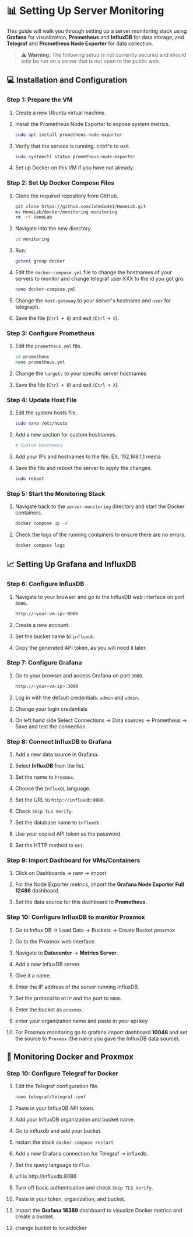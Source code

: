 # 📊 Setting Up Server Monitoring

This guide will walk you through setting up a server monitoring stack using **Grafana** for visualization, **Prometheus** and **InfluxDB** for data storage, and **Telegraf** and **Prometheus Node Exporter** for data collection.

> ⚠️ **Warning:** The following setup is not currently secured and should only be run on a server that is not open to the public web.

## 💻 Installation and Configuration

### Step 1: Prepare the VM

1. Create a new Ubuntu virtual machine.

2. Install the Prometheus Node Exporter to expose system metrics.

   ```bash
   sudo apt install prometheus-node-exporter
   ```

3. Verify that the service is running. cntrl^c to exit.

   ```bash
   sudo systemctl status prometheus-node-exporter
   ```

4. Set up Docker on this VM if you have not already.

### Step 2: Set Up Docker Compose Files

1. Clone the required repository from GitHub.

   ```bash
   git clone https://github.com/JohnCode1/HomeLab.git
   mv HomeLab/docker/monitoring monitoring
   rm -rf HomeLab
   ```

2. Navigate into the new directory.

   ```bash
   cd monitoring
   ```

3. Run:
   ```bash
   getent group docker
   ```  

5. Edit the `docker-compose.yml` file to change the hostnames of your servers to monitor and change telegraf user XXX to the id you got gro.

   ```bash
   nano docker-compose.yml
   ```

6. Change the `host-gateway` to your server's hostname and `user` for telegraph.

7. Save the file (`Ctrl + O`) and exit (`Ctrl + X`).

### Step 3: Configure Prometheus

1. Edit the `prometheus.yml` file.

   ```bash
   cd prometheus
   nano prometheus.yml
   ```

2. Change the `targets` to your specific server hostnames

3. Save the file (`Ctrl + O`) and exit (`Ctrl + X`).

### Step 4: Update Host File

1. Edit the system hosts file. 

   ```bash
   sudo nano /etc/hosts
   ```

2. Add a new section for custom hostnames. 

   ```bash
   # Custom Hostnames
   ```

3. Add your IPs and hostnames to the file. EX. 192.168.1.1 media

4. Save the file and reboot the server to apply the changes.

   ```bash
   sudo reboot
   ```

### Step 5: Start the Monitoring Stack

1. Navigate back to the `server-monitoring` directory and start the Docker containers.

   ```bash
   docker compose up -d
   ```

2. Check the logs of the running containers to ensure there are no errors.

   ```bash
   docker compose logs
   ```

## 📈 Setting Up Grafana and InfluxDB

### Step 6: Configure InfluxDB

1. Navigate to your browser and go to the InfluxDB web interface on port `8086`.

   ```bash
   http://<your-vm-ip>:8086
   ```

2. Create a new account.

3. Set the bucket name to ```influxdb```.

4. Copy the generated API token, as you will need it later.

### Step 7: Configure Grafana

1. Go to your browser and access Grafana on port `3000`.

   ```bash
   http://<your-vm-ip>:3000
   ```

2. Log in with the default credentials: `admin` and `admin`.

3. Change your login credentials

4. On left hand side Select Connections -> Data sources -> Prometheus -> Save and test the connection.

### Step 8: Connect InfluxDB to Grafana

1. Add a new data source in Grafana.

2. Select **InfluxDB** from the list.

3. Set the name to `Proxmox`.

4. Choose the `InfluxQL` language.

5. Set the URL to `http://influxdb:8086`.

6. Check `Skip TLS Verify`.

7. Set the database name to `influxdb`.

8. Use your copied API token as the password.

9. Set the HTTP method to `GET`.

### Step 9: Import Dashboard for VMs/Containers

1. Click on Dashboards -> new -> import

2. For the Node Exporter metrics, import the **Grafana Node Exporter Full 12486** dashboard.

3. Set the data source for this dashboard to **Prometheus**.

### Step 10: Configure InfluxDB to monitor Proxmox

1. Go to Influx DB -> Load Data -> Buckets -> Create Bucket proxmox

2.  Go to the Proxmox web interface.

3. Navigate to **Datacenter** -> **Metrics Server**.

4. Add a new InfluxDB server.

5. Give it a name.

6. Enter the IP address of the server running InfluxDB.

7. Set the protocol to `HTTP` and the port to `8086`.

8. Enter the bucket as `proxmox`.

9. enter your organization name and paste in your api key
    
10. For Proxmox monitoring go to grafana import dashboard **10048** and set the source to `Proxmox` (the name you gave the InfluxDB data source).

## 🐳 Monitoring Docker and Proxmox

### Step 10: Configure Telegraf for Docker

1. Edit the Telegraf configuration file.

   ```bash
   nano telegraf/telegraf.conf
   ```

2. Paste in your InfluxDB API token.

3. Add your InfluxDB organization and bucket name.

4. Go to influxdb and add your bucket.

5. restart the stack `docker compose restart`

6. Add a new Grafana connection for Telegraf -> influxdb.

7. Set the query language to `Flux`.

8. url is http://influxdb:8086 

9. Turn off basic authentication and check `Skip TLS Verify`.

10. Paste in your token, organization, and bucket.

11. Import the **Grafana 18389** dashboard to visualize Docker metrics and create a bucket.

12. change bucket to localdocker

